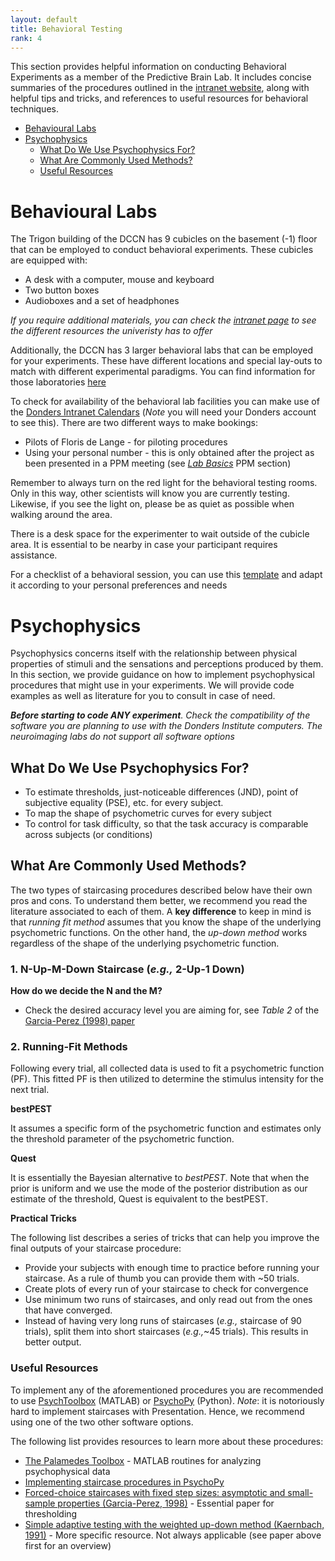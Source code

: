 ```yaml
---
layout: default
title: Behavioral Testing
rank: 4
---
```


This section provides helpful information on conducting Behavioral Experiments as a member of the Predictive Brain Lab. It includes concise summaries of the procedures outlined in the [intranet website](https://intranet.donders.ru.nl/index.php?id=beh-labs), along with helpful tips and tricks, and references to useful resources for behavioral techniques. 


- [Behavioural Labs](#behavioural-labs)
- [Psychophysics](#psychophysics)
  - [What Do We Use Psychophysics For?](#what-do-we-use-psychophysics-for)
  - [What Are Commonly Used Methods?](#what-are-commonly-used-methods)
  - [Useful Resources](#useful-resources)

  
# Behavioural Labs

The Trigon building of the DCCN has 9 cubicles on the basement (-1) floor that can be employed to conduct behavioral experiments. These cubicles are equipped with:

- A desk with a computer, mouse and keyboard
- Two button boxes
- Audioboxes and a set of headphones

_If you require additional materials, you can check the [intranet page](https://intranet.donders.ru.nl/index.php?id=beh-labs-equipment) to see the different resources the univeristy has to offer_

Additionally, the DCCN has 3 larger behavioral labs that can be employed for your experiments. These have different locations and special lay-outs to match with different experimental paradigms. You can find information for those laboratories [here](https://intranet.donders.ru.nl/index.php?id=beh-labs-layout)

To check for availability of the behavioral lab facilities you can make use of the [Donders Intranet Calendars](https://portal.dccn.nl/calendars/lab) (_Note_ you will need your Donders account to see this). 
There are two different ways to make bookings: 
* Pilots of Floris de Lange - for piloting procedures
* Using your personal number - this is only obtained after the project as been presented in a PPM meeting (see [_Lab Basics_](./lab_basics.md) PPM section)

Remember to always turn on the red light for the behavioral testing rooms. Only in this way, other scientists will know you are currently testing. Likewise, if you see the light on, please be as quiet as possible when walking around the area. 

There is a desk space for the experimenter to wait outside of the cubicle area. It is essential to be nearby in case your participant requires assistance.

For a checklist of a behavioral session, you can use this [template](https://docs.google.com/document/d/1ZSTiefJdUuVGoO00uoj6vZxGBkfi-IeamdLvl56VwdY/edit?usp=sharing) and adapt it according to your personal preferences and needs


# Psychophysics

Psychophysics concerns itself with the relationship between physical properties of stimuli and the sensations and perceptions produced by them. In this section, we provide guidance on how to implement psychophysical procedures that might use in your experiments. We will provide code examples as well as literature for you to consult in case of need. 

_**Before starting to code ANY experiment**. Check the compatibility of the software you are planning to use with the Donders Institute computers. The neuroimaging labs do not support all software options_

## What Do We Use Psychophysics For?
* To estimate thresholds, just-noticeable differences (JND), point of subjective equality (PSE), etc. for every subject.
* To map the shape of psychometric curves for every subject
* To control for task difficulty, so that the task accuracy is comparable across subjects (or conditions)

## What Are Commonly Used Methods?
The two types of staircasing procedures described below have their own pros and cons. To understand them better, we recommend you read the literature associated to each of them. A **key difference** to keep in mind is that _running fit method_ assumes that you know the shape of the underlying psychometric functions. On the other hand, the _up-down method_ works regardless of the shape of the underlying psychometric function. 

### 1. N-Up-M-Down Staircase (_e.g.,_ 2-Up-1 Down)

**How do we decide the N and the M?**
- Check the desired accuracy level you are aiming for, see _Table 2_ of the [Garcia-Perez (1998) paper](https://www.sciencedirect.com/science/article/pii/S0042698997003404?via%3Dihub#SEC2)

  
### 2. Running-Fit Methods

Following every trial, all collected data is used to fit a psychometric function (PF). This fitted PF is then utilized to determine the stimulus intensity for the next trial. 

**bestPEST** 

It assumes a specific form of the psychometric function and estimates only the threshold parameter of the psychometric function.

**Quest**

It is essentially the Bayesian alternative to _bestPEST_. Note that when the prior is uniform and we use the mode of the posterior distribution as our estimate of the threshold, Quest is equivalent to the bestPEST.

**Practical Tricks**

The following list describes a series of tricks that can help you improve the final outputs of your staircase procedure:

* Provide your subjects with enough time to practice before running your staircase. As a rule of thumb you can provide them with ~50 trials.
* Create plots of every run of your staircase to check for convergence
* Use minimum two runs of staircases, and only read out from the ones that have converged.
* Instead of having very long runs of staircases (_e.g.,_ staircase of 90 trials), split them into short staircases (_e.g.,_~45 trials). This results in better output.

### Useful Resources

To implement any of the aforementioned procedures you are recommended to use [PsychToolbox](http://psychtoolbox.org/) (MATLAB) or [PsychoPy](https://www.psychopy.org/) (Python). _Note_: it is notoriously hard to implement staircases with Presentation. Hence, we recommend using one of the two other software options. 

The following list provides resources to learn more about these procedures:

* [The Palamedes Toolbox](https://www.palamedestoolbox.org/) - MATLAB routines for analyzing psychophysical data
* [Implementing staircase procedures in PsychoPy](https://www.psychopy.org/recipes/interleaveStaircases.html)
* [Forced-choice staircases with fixed step sizes: asymptotic and small-sample properties (Garcia-Perez, 1998)](https://www.sciencedirect.com/science/article/pii/S0042698997003404?via%3Dihub#SEC2) - Essential paper for thresholding
* [Simple adaptive testing with the weighted up-down method (Kaernbach, 1991)](https://psycnet.apa.org/record/1982-02539-001) - More specific resource. Not always applicable (see paper above first for an overview)

